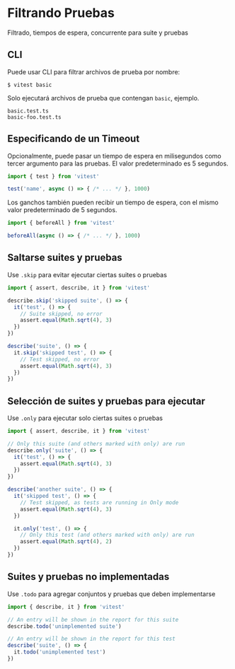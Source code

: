 # Filtrando Pruebas

Filtrado, tiempos de espera, concurrente para suite y pruebas

## CLI

Puede usar CLI para filtrar archivos de prueba por nombre:

```
$ vitest basic
```

Solo ejecutará archivos de prueba que contengan `basic`, ejemplo.

```
basic.test.ts
basic-foo.test.ts
```

## Especificando de un Timeout

Opcionalmente, puede pasar un tiempo de espera en milisegundos como tercer argumento para las pruebas. El valor predeterminado es 5 segundos.

```js
import { test } from 'vitest'

test('name', async () => { /* ... */ }, 1000)
```

Los ganchos también pueden recibir un tiempo de espera, con el mismo valor predeterminado de 5 segundos.

```js
import { beforeAll } from 'vitest'

beforeAll(async () => { /* ... */ }, 1000)
```

## Saltarse suites y pruebas

Use `.skip` para evitar ejecutar ciertas suites o pruebas

```js
import { assert, describe, it } from 'vitest'

describe.skip('skipped suite', () => {
  it('test', () => {
    // Suite skipped, no error
    assert.equal(Math.sqrt(4), 3)
  })
})

describe('suite', () => {
  it.skip('skipped test', () => {
    // Test skipped, no error
    assert.equal(Math.sqrt(4), 3)
  })
})
```

## Selección de suites y pruebas para ejecutar

Use `.only` para ejecutar solo ciertas suites o pruebas

```js
import { assert, describe, it } from 'vitest'

// Only this suite (and others marked with only) are run
describe.only('suite', () => {
  it('test', () => {
    assert.equal(Math.sqrt(4), 3)
  })
})

describe('another suite', () => {
  it('skipped test', () => {
    // Test skipped, as tests are running in Only mode
    assert.equal(Math.sqrt(4), 3)
  })

  it.only('test', () => {
    // Only this test (and others marked with only) are run
    assert.equal(Math.sqrt(4), 2)
  })
})
```

## Suites y pruebas no implementadas

Use `.todo` para agregar conjuntos y pruebas que deben implementarse

```js
import { describe, it } from 'vitest'

// An entry will be shown in the report for this suite
describe.todo('unimplemented suite')

// An entry will be shown in the report for this test
describe('suite', () => {
  it.todo('unimplemented test')
})
```

